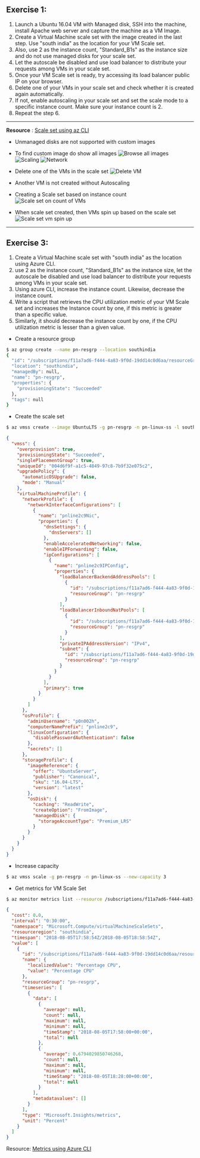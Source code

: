 ## Exercise 1:

1. Launch a Ubuntu 16.04 VM with Managed disk, SSH into the machine, install Apache web server and capture the machine as a VM Image.
2. Create a Virtual Machine scale set with the image created in the last step. Use "south india" as the location for your VM Scale set.
3. Also, use 2 as the instance count, "Standard_B1s" as the instance size and do not use managed disks for your scale set.
4. Let the autoscale be disabled and use load balancer to distribute your requests among VMs in your scale set.
5. Once your VM Scale set is ready, try accessing its load balancer public IP on your browser.
6. Delete one of your VMs in your scale set and check whether it is created again automatically.
7. If not, enable autoscaling in your scale set and set the scale mode to a specific instance count. Make sure your instance count is 2.
8. Repeat the step 6.

---
**Resource** : [Scale set using az CLI](https://docs.microsoft.com/en-us/azure/virtual-machine-scale-sets/tutorial-use-custom-image-cli)
* Unmanaged disks are not supported with custom images
* To find custom image do show all images
![Browse all images](ex5a_ss_1.png)
![Scaling](ex5a_ss_2.png)
![Network](ex5a_ss_3.png)

* Delete one of the VMs in the scale set
![Delete VM](ex5a_ss_del_vm.png)
* Another VM is not created without Autoscaling
* Creating a Scale set based on instance count
![Scale set on count of VMs](ex5a_ss_count.png)
* When scale set created, then VMs spin up based on the scale set
![Scale set vm spin up](ex5a_ss_created_vms.png)

---
## Exercise 3:

1. Create a Virtual Machine scale set with "south india" as the location using Azure CLI.
2. use 2 as the instance count, "Standard_B1s" as the instance size, let the autoscale be disabled and use load balancer to distribute your requests among VMs in your scale set.
3. Using azure CLI, increase the instance count. Likewise, decrease the instance count.
4. Write a script that retrieves the CPU utilization metric of your VM Scale set and increases the Instance count by one, if this metric is greater than a specific value.
5. Similarly, it should decrease the instance count by one, if the CPU utilization metric is lesser than a given value.


* Create a resource group
```bash
$ az group create --name pn-resgrp --location southindia
{
  "id": "/subscriptions/f11a7ad6-f444-4a83-9f0d-19dd14c0d6aa/resourceGroups/pn-resgrp",
  "location": "southindia",
  "managedBy": null,
  "name": "pn-resgrp",
  "properties": {
    "provisioningState": "Succeeded"
  },
  "tags": null
}
```
* Create the scale set
```bash
$ az vmss create --image UbuntuLTS -g pn-resgrp -n pn-linux-ss -l southindia --image UbuntuLTS --vm-sku Standard_B1s --admin-username p0n002h --admin-password linux@lts123 --instance-count 2 --lb pn-linux-lb
```
```json
{
  "vmss": {
    "overprovision": true,
    "provisioningState": "Succeeded",
    "singlePlacementGroup": true,
    "uniqueId": "004d6f9f-a1c5-4849-97c8-7b9f32e075c2",
    "upgradePolicy": {
      "automaticOSUpgrade": false,
      "mode": "Manual"
    },
    "virtualMachineProfile": {
      "networkProfile": {
        "networkInterfaceConfigurations": [
          {
            "name": "pnline2c9Nic",
            "properties": {
              "dnsSettings": {
                "dnsServers": []
              },
              "enableAcceleratedNetworking": false,
              "enableIPForwarding": false,
              "ipConfigurations": [
                {
                  "name": "pnline2c9IPConfig",
                  "properties": {
                    "loadBalancerBackendAddressPools": [
                      {
                        "id": "/subscriptions/f11a7ad6-f444-4a83-9f0d-19dd14c0d6aa/resourceGroups/pn-resgrp/providers/Microsoft.Network/loadBalancers/pn-linux-lb/backendAddressPools/pn-linux-lbBEPool",
                        "resourceGroup": "pn-resgrp"
                      }
                    ],
                    "loadBalancerInboundNatPools": [
                      {
                        "id": "/subscriptions/f11a7ad6-f444-4a83-9f0d-19dd14c0d6aa/resourceGroups/pn-resgrp/providers/Microsoft.Network/loadBalancers/pn-linux-lb/inboundNatPools/pn-linux-lbNatPool",
                        "resourceGroup": "pn-resgrp"
                      }
                    ],
                    "privateIPAddressVersion": "IPv4",
                    "subnet": {
                      "id": "/subscriptions/f11a7ad6-f444-4a83-9f0d-19dd14c0d6aa/resourceGroups/pn-resgrp/providers/Microsoft.Network/virtualNetworks/pn-resgrp-vnet/subnets/default",
                      "resourceGroup": "pn-resgrp"
                    }
                  }
                }
              ],
              "primary": true
            }
          }
        ]
      },
      "osProfile": {
        "adminUsername": "p0n002h",
        "computerNamePrefix": "pnline2c9",
        "linuxConfiguration": {
          "disablePasswordAuthentication": false
        },
        "secrets": []
      },
      "storageProfile": {
        "imageReference": {
          "offer": "UbuntuServer",
          "publisher": "Canonical",
          "sku": "16.04-LTS",
          "version": "latest"
        },
        "osDisk": {
          "caching": "ReadWrite",
          "createOption": "FromImage",
          "managedDisk": {
            "storageAccountType": "Premium_LRS"
          }
        }
      }
    }
  }
}
```

* Increase capacity
```bash
$ az vmss scale -g pn-resgrp -n pn-linux-ss --new-capacity 3
```

* Get metrics for VM Scale Set
```bash
$ az monitor metrics list --resource /subscriptions/f11a7ad6-f444-4a83-9f0d-19dd14c0d6aa/resourceGroups/pn-resgrp/providers/Microsoft.Compute/virtualMachineScaleSets/pn-linux-ss --metric "Percentage CPU" --interval PT30M
```
```json
{
  "cost": 0.0,
  "interval": "0:30:00",
  "namespace": "Microsoft.Compute/virtualMachineScaleSets",
  "resourceregion": "southindia",
  "timespan": "2018-08-05T17:58:54Z/2018-08-05T18:58:54Z",
  "value": [
    {
      "id": "/subscriptions/f11a7ad6-f444-4a83-9f0d-19dd14c0d6aa/resourceGroups/pn-resgrp/providers/Microsoft.Compute/virtualMachineScaleSets/pn-linux-ss/providers/Microsoft.Insights/metrics/Percentage CPU",
      "name": {
        "localizedValue": "Percentage CPU",
        "value": "Percentage CPU"
      },
      "resourceGroup": "pn-resgrp",
      "timeseries": [
        {
          "data": [
            {
              "average": null,
              "count": null,
              "maximum": null,
              "minimum": null,
              "timeStamp": "2018-08-05T17:58:00+00:00",
              "total": null
            },
            {
              "average": 0.6794029850746268,
              "count": null,
              "maximum": null,
              "minimum": null,
              "timeStamp": "2018-08-05T18:28:00+00:00",
              "total": null
            }
          ],
          "metadatavalues": []
        }
      ],
      "type": "Microsoft.Insights/metrics",
      "unit": "Percent"
    }
  ]
}
```
Resource: [Metrics using Azure CLI](https://docs.microsoft.com/en-us/cli/azure/monitor/metrics?view=azure-cli-latest)
